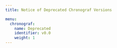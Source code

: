 ```yaml
---
title: Notice of Deprecated Chronograf Versions

menu:
  chronograf:
    name: Deprecated
    identifier: v0.0
    weight: 1
---
```

